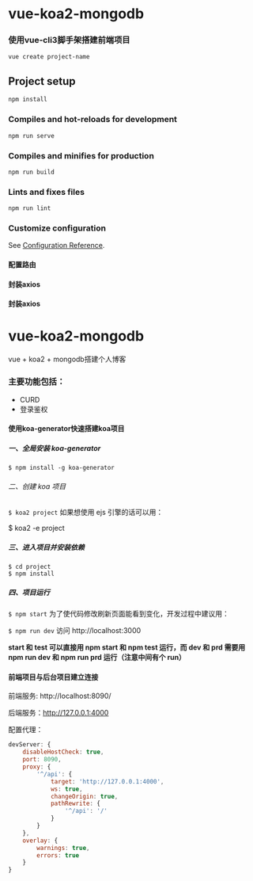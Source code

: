 # vue-koa2-mongodb
### 使用vue-cli3脚手架搭建前端项目

`vue create project-name`
## Project setup
```
npm install
```

### Compiles and hot-reloads for development
```
npm run serve
```

### Compiles and minifies for production
```
npm run build
```

### Lints and fixes files
```
npm run lint
```

### Customize configuration
See [Configuration Reference](https://cli.vuejs.org/config/).

#### 配置路由

#### 封装axios

#### 封装axios




# vue-koa2-mongodb

vue + koa2 + mongodb搭建个人博客

### 主要功能包括：

* CURD
* 登录鉴权

#### 使用koa-generator快速搭建koa项目

##### 一、全局安装 koa-generator

`$ npm install -g koa-generator`


###### 二、创建 koa 项目

`$ koa2 project`
如果想使用 ejs 引擎的话可以用：

$ koa2 -e project


##### 三、进入项目并安装依赖

```
$ cd project
$ npm install
```


##### 四、项目运行

`$ npm start`
为了使代码修改刷新页面能看到变化，开发过程中建议用：

`$ npm run dev`
访问 http://localhost:3000

**start 和 test 可以直接用 npm start 和 npm test 运行，而 dev 和 prd 需要用 npm run dev 和 npm run prd 运行（注意中间有个 run）**





#### 前端项目与后台项目建立连接

前端服务: http://localhost:8090/

后端服务：http://127.0.0.1:4000

配置代理：

```js
devServer: {
    disableHostCheck: true,
    port: 8090,
    proxy: {
        '^/api': {
            target: 'http://127.0.0.1:4000',
            ws: true,
            changeOrigin: true,
            pathRewrite: {
                '^/api': '/'
            }
        }
    },
    overlay: {
        warnings: true,
        errors: true
    }
}
```

